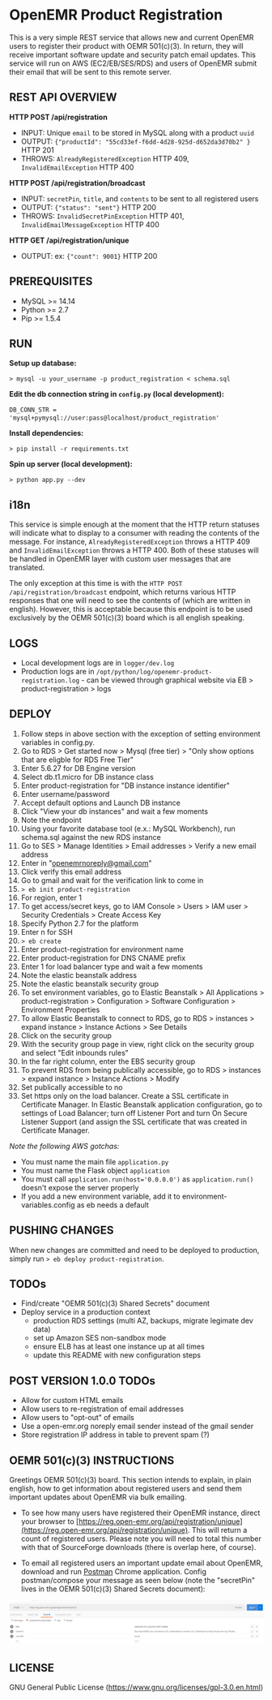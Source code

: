 # OpenEMR Product Registration

This is a very simple REST service that allows new and current OpenEMR users to register their product with OEMR 501(c)(3). In return, they will receive important software update and security patch email updates. This service will run on AWS (EC2/EB/SES/RDS) and users of OpenEMR submit their email that will be sent to this remote server.

## REST API OVERVIEW

__HTTP POST /api/registration__
- INPUT: Unique `email` to be stored in MySQL along with a product `uuid`
- OUTPUT: `{"productId": "55cd33ef-f6dd-4d28-925d-d652da3d70b2" }` HTTP 201
- THROWS: `AlreadyRegisteredException` HTTP 409, `InvalidEmailException` HTTP 400

__HTTP POST /api/registration/broadcast__
- INPUT: `secretPin`, `title`, and `contents` to be sent to all registered users
- OUTPUT: `{"status": "sent"}` HTTP 200
- THROWS: `InvalidSecretPinException` HTTP 401, `InvalidEmailMessageException` HTTP 400

__HTTP GET /api/registration/unique__
- OUTPUT: ex: `{"count": 9001}` HTTP 200

## PREREQUISITES

- MySQL >= 14.14
- Python >= 2.7
- Pip >= 1.5.4

## RUN

__Setup up database:__

```
> mysql -u your_username -p product_registration < schema.sql
```

__Edit the db connection string in `config.py` (local development):__
```
DB_CONN_STR = 'mysql+pymysql://user:pass@localhost/product_registration'
```

__Install dependencies:__

```
> pip install -r requirements.txt
```

__Spin up server (local development):__

```
> python app.py --dev
```

## i18n

This service is simple enough at the moment that the HTTP return statuses will indicate what to display to a consumer with reading the contents of the message. For instance, `AlreadyRegisteredException` throws a HTTP 409 and `InvalidEmailException` throws a HTTP 400. Both of these statuses will be handled in OpenEMR layer with custom user messages that are translated.

The only exception at this time is with the `HTTP POST /api/registration/broadcast` endpoint, which returns various HTTP responses that one will need to see the contents of (which are written in english). However, this is acceptable because this endpoint is to be used exclusively by the OEMR 501(c)(3) board which is all english speaking.

## LOGS

- Local development logs are in `logger/dev.log`
- Production logs are in `/opt/python/log/openemr-product-registration.log` - can be viewed through graphical website via EB > product-registration > logs

## DEPLOY

1. Follow steps in above section with the exception of setting environment variables in config.py.
2. Go to RDS > Get started now > Mysql (free tier) > "Only show options that are eligble for RDS Free Tier"
3. Enter 5.6.27 for DB Engine version
4. Select db.t1.micro for DB instance class
5. Enter product-registration for "DB instance instance identifier"
6. Enter username/password
7. Accept default options and Launch DB instance
8. Click "View your db instances" and wait a few moments
9. Note the endpoint
10. Using your favorite database tool (e.x.: MySQL Workbench), run schema.sql against the new RDS instance
11. Go to SES > Manage Identities > Email addresses > Verify a new email address
12. Enter in "openemrnoreply@gmail.com"
13. Click verify this email address
14. Go to gmail and wait for the verification link to come in
15. `> eb init product-registration`
16. For region, enter 1
17. To get access/secret keys, go to IAM Console > Users > IAM user > Security Credentials > Create Access Key
18. Specify Python 2.7 for the platform
19. Enter n for SSH
20. `> eb create`
21. Enter product-registration for environment name
22. Enter product-registration for DNS CNAME prefix
23. Enter 1 for load balancer type and wait a few moments
24. Note the elastic beanstalk address
25. Note the elastic beanstalk security group
26. To set environment variables, go to Elastic Beanstalk > All Applications > product-registration > Configuration > Software Configuration > Environment Properties
27. To allow Elastic Beanstalk to connect to RDS, go to RDS > instances > expand instance > Instance Actions > See Details
28. Click on the security group
29. With the security group page in view, right click on the security group and select "Edit inbounds rules"
30. In the far right column, enter the EBS security group
31. To prevent RDS from being publically accessible, go to RDS > instances > expand instance > Instance Actions > Modify
32. Set publically accessible to no
33. Set https only on the load balancer. Create a SSL certificate in Certificate Manager. In Elastic Beanstalk application configuration, go to settings of Load Balancer; turn off Listener Port and turn On Secure Listener Support (and assign the SSL certificate that was created in Certificate Manager.

_Note the following AWS gotchas:_
- You must name the main file `application.py`
- You must name the Flask object `application`
- You must call `application.run(host='0.0.0.0')` as `application.run()` doesn't expose the server properly
- If you add a new environment variable, add it to environment-variables.config as eb needs a default

## PUSHING CHANGES

When new changes are committed and need to be deployed to production, simply run `> eb deploy product-registration`.

## TODOs

- Find/create "OEMR 501(c)(3) Shared Secrets" document
- Deploy service in a production context
  - production RDS settings (multi AZ, backups, migrate legimate dev data)
  - set up Amazon SES non-sandbox mode
  - ensure ELB has at least one instance up at all times
  - update this README with new configuration steps

## POST VERSION 1.0.0 TODOs

- Allow for custom HTML emails
- Allow users to re-registration of email addresses
- Allow users to "opt-out" of emails
- Use a open-emr.org noreply email sender instead of the gmail sender
- Store registration IP address in table to prevent spam (?)

## OEMR 501(c)(3) INSTRUCTIONS

Greetings OEMR 501(c)(3) board. This section intends to explain, in plain english, how to get information about registered users and send them important updates about OpenEMR via bulk emailing.

- To see how many users have registered their OpenEMR instance, direct your browser to [https://reg.open-emr.org/api/registration/unique](https://reg.open-emr.org/api/registration/unique). This will return a count of registered users. Please note you will need to total this number with that of SourceForge downloads (there is overlap here, of course).

- To email all registered users an important update email about OpenEMR, download and run [Postman](https://www.getpostman.com/) Chrome application. Config postman/compose your message as seen below (note the "secretPin" lives in the OEMR 501(c)(3) Shared Secrets document):

![img](instructions-for-emailer.png)

## LICENSE

GNU General Public License (https://www.gnu.org/licenses/gpl-3.0.en.html)
